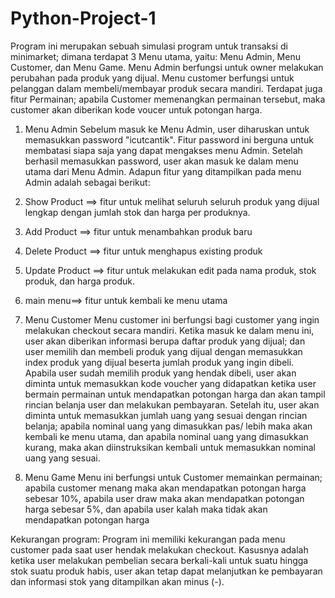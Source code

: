 # Python-Project-1
Program ini merupakan sebuah simulasi program untuk transaksi di minimarket; dimana terdapat 3 Menu utama, yaitu: Menu Admin, Menu Customer, dan Menu Game. Menu Admin  berfungsi untuk owner melakukan perubahan pada produk yang dijual. Menu customer  berfungsi untuk pelanggan dalam membeli/membayar produk secara mandiri. Terdapat juga fitur Permainan; apabila Customer memenangkan permainan tersebut, maka customer akan diberikan kode voucer untuk potongan harga.

1. Menu Admin
  Sebelum masuk ke Menu Admin, user diharuskan untuk memasukkan password "icutcantik". Fitur password ini berguna untuk membatasi siapa saja yang dapat mengakses menu Admin. Setelah berhasil memasukkan password, user akan masuk ke dalam menu utama dari Menu Admin.  Adapun fitur yang ditampilkan pada menu Admin adalah sebagai berikut:
  1. Show Product ==> fitur untuk melihat seluruh seluruh produk yang dijual lengkap dengan jumlah stok dan harga per produknya.
  2. Add Product ==> fitur untuk menambahkan produk baru
  3. Delete Product ==> fitur untuk menghapus existing produk
  4. Update Product ==> fitur untuk melakukan edit pada nama produk, stok produk, dan harga produk.
  5. main menu==> fitur untuk kembali ke menu utama

2. Menu Customer
Menu customer ini berfungsi bagi customer yang ingin melakukan checkout secara mandiri. Ketika masuk ke dalam menu ini, user akan diberikan informasi berupa daftar produk yang dijual; dan user memilih dan membeli produk yang dijual dengan memasukkan index produk yang dijual beserta jumlah produk yang ingin dibeli. Apabila user sudah memilih produk yang hendak dibeli, user akan diminta untuk memasukkan kode voucher yang didapatkan ketika user bermain permainan untuk mendapatkan potongan harga dan akan tampil rincian belanja user dan melakukan pembayaran. Setelah itu, user akan diminta untuk memasukkan jumlah uang yang sesuai dengan rincian belanja; apabila nominal uang yang dimasukkan pas/ lebih maka akan kembali ke menu utama, dan apabila nominal uang yang dimasukkan kurang, maka akan diinstruksikan kembali untuk memasukkan nominal uang yang sesuai.

3. Menu Game
Menu ini berfungsi untuk Customer memainkan permainan; apabila customer menang maka akan mendapatkan potongan harga sebesar 10%, apabila user draw maka akan mendapatkan potongan harga sebesar 5%, dan apabila user kalah maka tidak akan mendapatkan potongan harga

Kekurangan program:
Program ini memiliki kekurangan pada menu customer pada saat user hendak melakukan checkout. Kasusnya adalah ketika user melakukan pembelian secara berkali-kali untuk suatu hingga stok suatu produk habis, user akan tetap dapat melanjutkan ke pembayaran dan informasi stok yang ditampilkan akan minus (-).
